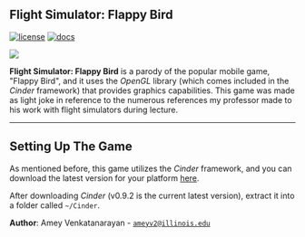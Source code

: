 ## Flight Simulator: Flappy Bird

[![license](https://img.shields.io/badge/license-MIT-green)](LICENSE)
[![docs](https://img.shields.io/badge/docs-yes-brightgreen)](docs/README.md)

![](flappybird.gif)

**Flight Simulator: Flappy Bird** is a parody of the popular mobile game, "Flappy Bird", and it uses the *OpenGL* library (which comes included in the *Cinder* framework) that provides graphics capabilities. This game was made as light joke in reference to the numerous references my professor made to his work with flight simulators during lecture.

---

## Setting Up The Game

As mentioned before, this game utilizes the *Cinder* framework, and you can download the latest version for your platform [here](https://libcinder.org/download).

After downloading *Cinder* (v0.9.2 is the current latest version), extract it into a folder called `~/Cinder`.

**Author**: Amey Venkatanarayan - [`ameyv2@illinois.edu`](mailto:example@illinois.edu)
